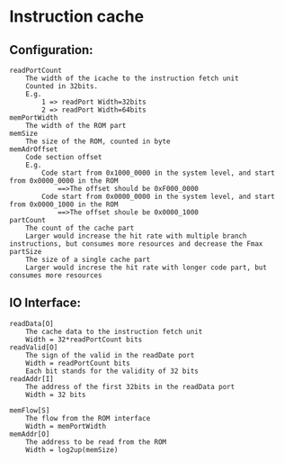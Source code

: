 # Instruction cache

## Configuration:
    readPortCount
        The width of the icache to the instruction fetch unit
        Counted in 32bits.
        E.g. 
            1 => readPort Width=32bits
            2 => readPort Width=64bits
    memPortWidth
        The width of the ROM part
    memSize
        The size of the ROM, counted in byte
    memAdrOffset
        Code section offset
        E.g.
            Code start from 0x1000_0000 in the system level, and start from 0x0000_0000 in the ROM
                ==>The offset should be 0xF000_0000
            Code start from 0x0000_0000 in the system level, and start from 0x0000_1000 in the ROM
                ==>The offset shoule be 0x0000_1000
    partCount
        The count of the cache part
        Larger would increase the hit rate with multiple branch instructions, but consumes more resources and decrease the Fmax
    partSize
        The size of a single cache part
        Larger would increse the hit rate with longer code part, but consumes more resources

## IO Interface:
    readData[O]
        The cache data to the instruction fetch unit
        Width = 32*readPortCount bits
    readValid[O]
        The sign of the valid in the readDate port
        Width = readPortCount bits
        Each bit stands for the validity of 32 bits
    readAddr[I]
        The address of the first 32bits in the readData port
        Width = 32 bits

    memFlow[S]
        The flow from the ROM interface
        Width = memPortWidth
    memAddr[O]
        The address to be read from the ROM
        Width = log2up(memSize)

